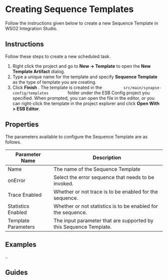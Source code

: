 # Creating Sequence Templates

Follow the instructions given below to create a new Sequence Template in WSO2 Integration Studio.

## Instructions

Follow these steps to create a new scheduled task.

1.  Right click the project and go to **New → Template** to open the
    **New Template Artifact** dialog.
2.  Type a unique name for the template and specify **Sequence Template** as the type of template
    you are creating.
3.  Click **Finish** . The template is created in the
    `          src/main/synapse-config/templates         ` folder under
    the ESB Config project you specified. When prompted, you can open
    the file in the editor, or you can right-click the template in the
    project explorer and click **Open With \> ESB Editor**.

## Properties

The parameters available to configure the Sequence Template are as follows.

| Parameter Name      | Description                                                       |
|---------------------|-------------------------------------------------------------------|
| Name                | The name of the Sequence Template                                 |
| onError             | Select the error sequence that needs to be invoked.               |
| Trace Enabled       | Whether or not trace is to be enabled for the sequence.           |
| Statistics Enabled  | Whether or not statistics is to be enabled for the sequence.      |
| Template Parameters | The input parameter that are supported by this Sequence Template. |

## Examples
..

## Guides
